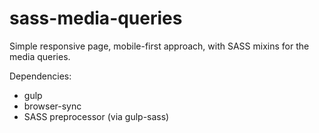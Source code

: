 # sass-media-queries
Simple responsive page, mobile-first approach, with SASS mixins for the media queries.

Dependencies:

* gulp
* browser-sync
* SASS preprocessor (via gulp-sass)
